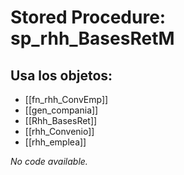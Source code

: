# Stored Procedure: sp_rhh_BasesRetM

## Usa los objetos:
- [[fn_rhh_ConvEmp]]
- [[gen_compania]]
- [[Rhh_BasesRet]]
- [[rhh_Convenio]]
- [[rhh_emplea]]

*No code available.*
